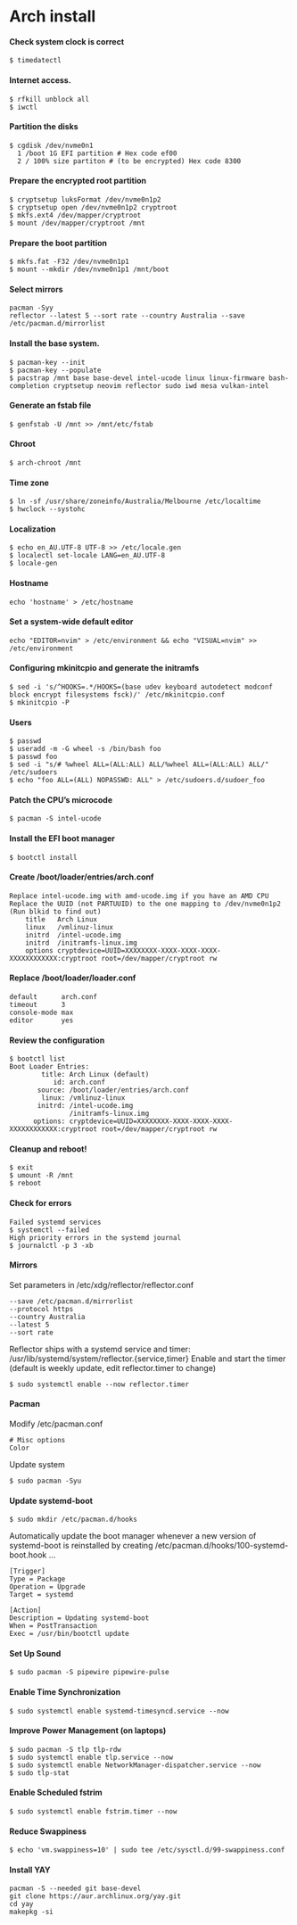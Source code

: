 # Arch install
#### Check system clock is correct
```
$ timedatectl
```
#### Internet access.
```
$ rfkill unblock all
$ iwctl
```
#### Partition the disks
```
$ cgdisk /dev/nvme0n1
  1 /boot 1G EFI partition # Hex code ef00
  2 / 100% size partiton # (to be encrypted) Hex code 8300
```
#### Prepare the encrypted root partition
```
$ cryptsetup luksFormat /dev/nvme0n1p2
$ cryptsetup open /dev/nvme0n1p2 cryptroot
$ mkfs.ext4 /dev/mapper/cryptroot
$ mount /dev/mapper/cryptroot /mnt
```
#### Prepare the boot partition
```
$ mkfs.fat -F32 /dev/nvme0n1p1
$ mount --mkdir /dev/nvme0n1p1 /mnt/boot
```
#### Select mirrors
```
pacman -Syy
reflector --latest 5 --sort rate --country Australia --save /etc/pacman.d/mirrorlist
```
#### Install the base system.
```
$ pacman-key --init
$ pacman-key --populate
$ pacstrap /mnt base base-devel intel-ucode linux linux-firmware bash-completion cryptsetup neovim reflector sudo iwd mesa vulkan-intel
```
#### Generate an fstab file
```
$ genfstab -U /mnt >> /mnt/etc/fstab
```
#### Chroot
```
$ arch-chroot /mnt
```
#### Time zone
```
$ ln -sf /usr/share/zoneinfo/Australia/Melbourne /etc/localtime
$ hwclock --systohc
```
#### Localization
```
$ echo en_AU.UTF-8 UTF-8 >> /etc/locale.gen
$ localectl set-locale LANG=en_AU.UTF-8
$ locale-gen
```
#### Hostname
```
echo 'hostname' > /etc/hostname
```
#### Set a system-wide default editor
```
echo "EDITOR=nvim" > /etc/environment && echo "VISUAL=nvim" >> /etc/environment
```
#### Configuring mkinitcpio and generate the initramfs
```
$ sed -i 's/^HOOKS=.*/HOOKS=(base udev keyboard autodetect modconf block encrypt filesystems fsck)/' /etc/mkinitcpio.conf
$ mkinitcpio -P
```
#### Users
```
$ passwd
$ useradd -m -G wheel -s /bin/bash foo
$ passwd foo
$ sed -i "s/# %wheel ALL=(ALL:ALL) ALL/%wheel ALL=(ALL:ALL) ALL/" /etc/sudoers
$ echo "foo ALL=(ALL) NOPASSWD: ALL" > /etc/sudoers.d/sudoer_foo
```
#### Patch the CPU’s microcode
```
$ pacman -S intel-ucode
```
#### Install the EFI boot manager
```
$ bootctl install
```
#### Create /boot/loader/entries/arch.conf
```
Replace intel-ucode.img with amd-ucode.img if you have an AMD CPU
Replace the UUID (not PARTUUID) to the one mapping to /dev/nvme0n1p2 (Run blkid to find out)
    title   Arch Linux
    linux   /vmlinuz-linux
    initrd  /intel-ucode.img
    initrd  /initramfs-linux.img
    options cryptdevice=UUID=XXXXXXXX-XXXX-XXXX-XXXX-XXXXXXXXXXXX:cryptroot root=/dev/mapper/cryptroot rw
```
#### Replace /boot/loader/loader.conf
```
default      arch.conf
timeout      3
console-mode max
editor       yes
```
#### Review the configuration
```
$ bootctl list
Boot Loader Entries:
        title: Arch Linux (default)
           id: arch.conf
       source: /boot/loader/entries/arch.conf
        linux: /vmlinuz-linux
       initrd: /intel-ucode.img
               /initramfs-linux.img
      options: cryptdevice=UUID=XXXXXXXX-XXXX-XXXX-XXXX-XXXXXXXXXXXX:cryptroot root=/dev/mapper/cryptroot rw
```
#### Cleanup and reboot!
```
$ exit
$ umount -R /mnt
$ reboot
```
#### Check for errors
```
Failed systemd services
$ systemctl --failed
High priority errors in the systemd journal
$ journalctl -p 3 -xb
```
#### Mirrors
Set parameters in /etc/xdg/reflector/reflector.conf
```
--save /etc/pacman.d/mirrorlist
--protocol https
--country Australia
--latest 5
--sort rate
```
Reflector ships with a systemd service and timer: /usr/lib/systemd/system/reflector.{service,timer}
Enable and start the timer (default is weekly update, edit reflector.timer to change)
```
$ sudo systemctl enable --now reflector.timer
```
#### Pacman
Modify /etc/pacman.conf
```
# Misc options
Color
```
Update system
```
$ sudo pacman -Syu
```
#### Update systemd-boot
```
$ sudo mkdir /etc/pacman.d/hooks
```
Automatically update the boot manager whenever a new version of systemd-boot is reinstalled by creating /etc/pacman.d/hooks/100-systemd-boot.hook ...
```
[Trigger]
Type = Package
Operation = Upgrade
Target = systemd

[Action]
Description = Updating systemd-boot
When = PostTransaction
Exec = /usr/bin/bootctl update
```
#### Set Up Sound
```
$ sudo pacman -S pipewire pipewire-pulse
```
#### Enable Time Synchronization
```
$ sudo systemctl enable systemd-timesyncd.service --now
```
#### Improve Power Management (on laptops)
```
$ sudo pacman -S tlp tlp-rdw
$ sudo systemctl enable tlp.service --now
$ sudo systemctl enable NetworkManager-dispatcher.service --now
$ sudo tlp-stat
```
#### Enable Scheduled fstrim
```
$ sudo systemctl enable fstrim.timer --now
```
#### Reduce Swappiness
```
$ echo 'vm.swappiness=10' | sudo tee /etc/sysctl.d/99-swappiness.conf
```
#### Install YAY
```
pacman -S --needed git base-devel
git clone https://aur.archlinux.org/yay.git
cd yay
makepkg -si
```
